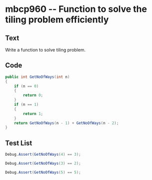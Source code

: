 # mbcp960 -- Function to solve the tiling problem efficiently

## Text

Write a function to solve tiling problem.

## Code

```csharp
public int GetNoOfWays(int n) 
{
    if (n == 0) 
    {
        return 0;
    }
    if (n == 1) 
    {
        return 1;
    }
    return GetNoOfWays(n - 1) + GetNoOfWays(n - 2);
}
```

## Test List

```csharp
Debug.Assert(GetNoOfWays(4) == 3);
```

```csharp
Debug.Assert(GetNoOfWays(3) == 2);
```

```csharp
Debug.Assert(GetNoOfWays(5) == 5);
```
